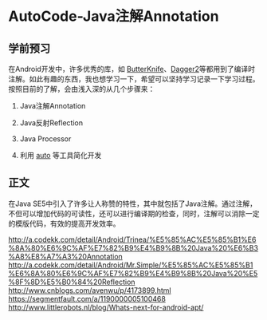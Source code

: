 # AutoCode-Java注解Annotation

## 学前预习

在Android开发中，许多优秀的库，如 [ButterKnife](https://github.com/JakeWharton/butterknife)、[Dagger2](https://github.com/google/dagger)等都用到了编译时注解。如此有趣的东西，我也想学习一下，希望可以坚持学习记录一下学习过程。按照目前的了解，会由浅入深的从几个步骤来：

1. Java注解Annotation

2. Java反射Reflection

3. Java Processor

4. 利用 [auto](https://github.com/google/auto) 等工具简化开发

## 正文

在Java SE5中引入了许多让人称赞的特性，其中就包括了Java注解。通过注解，不但可以增加代码的可读性，还可以进行编译期的检查，同时，注解可以消除一定的模版代码，有效的提高开发效率。

http://a.codekk.com/detail/Android/Trinea/%E5%85%AC%E5%85%B1%E6%8A%80%E6%9C%AF%E7%82%B9%E4%B9%8B%20Java%20%E6%B3%A8%E8%A7%A3%20Annotation
http://a.codekk.com/detail/Android/Mr.Simple/%E5%85%AC%E5%85%B1%E6%8A%80%E6%9C%AF%E7%82%B9%E4%B9%8B%20Java%20%E5%8F%8D%E5%B0%84%20Reflection
http://www.cnblogs.com/avenwu/p/4173899.html
https://segmentfault.com/a/1190000005100468
http://www.littlerobots.nl/blog/Whats-next-for-android-apt/